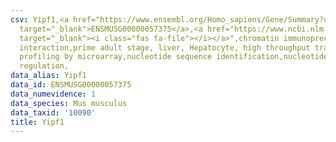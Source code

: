 ```yaml
---
csv: Yipf1,<a href="https://www.ensembl.org/Homo_sapiens/Gene/Summary?db=core;g=ENSMUSG00000057375"
  target="_blank">ENSMUSG00000057375</a>,<a href="https://www.ncbi.nlm.nih.gov/pubmed/23834426"
  target="_blank"><i class="fas fa-file"></i></a>",chromatin immunoprecipitation assay,direct
  interaction,prime adult stage, liver, Hepatocyte, high throughput transcription
  profiling by microarray,nucleotide sequence identification,nucleotide sequence identification,transcriptional
  regulation,
data_alias: Yipf1
data_id: ENSMUSG00000057375
data_numevidence: 1
data_species: Mus musculus
data_taxid: '10090'
title: Yipf1
---
```

